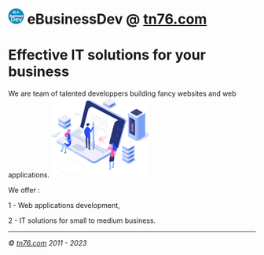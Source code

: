 
#  <img src="assets/img/logo.png" alt="tn76.com"> eBusinessDev @ <a href="https://www.tn76.com">tn76.com</a>



<h1>Effective IT solutions for your business</h1>
We are team of talented developpers
building fancy websites and web applications.

<img src="assets/img/hero-img.png" width="200" alt="tn76.com">

We offer :

1 -  Web applications development, 

2 - IT solutions for small to medium business.



<hr>
<p><i> &copy <a href="https://www.tn76.com">tn76.com</a>  2011 - 2023</i></p>